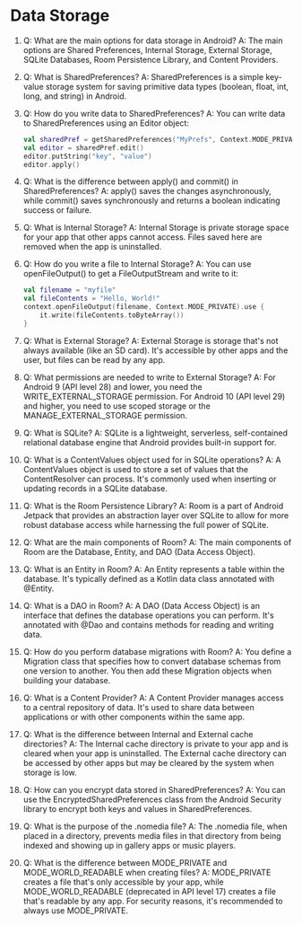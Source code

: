 # Data Storage

1. Q: What are the main options for data storage in Android?
   A: The main options are Shared Preferences, Internal Storage, External Storage, SQLite Databases, Room Persistence Library, and Content Providers.

2. Q: What is SharedPreferences?
   A: SharedPreferences is a simple key-value storage system for saving primitive data types (boolean, float, int, long, and string) in Android.

3. Q: How do you write data to SharedPreferences?
   A: You can write data to SharedPreferences using an Editor object:
   ```kotlin
   val sharedPref = getSharedPreferences("MyPrefs", Context.MODE_PRIVATE)
   val editor = sharedPref.edit()
   editor.putString("key", "value")
   editor.apply()
   ```

4. Q: What is the difference between apply() and commit() in SharedPreferences?
   A: apply() saves the changes asynchronously, while commit() saves synchronously and returns a boolean indicating success or failure.

5. Q: What is Internal Storage?
   A: Internal Storage is private storage space for your app that other apps cannot access. Files saved here are removed when the app is uninstalled.

6. Q: How do you write a file to Internal Storage?
   A: You can use openFileOutput() to get a FileOutputStream and write to it:
   ```kotlin
   val filename = "myfile"
   val fileContents = "Hello, World!"
   context.openFileOutput(filename, Context.MODE_PRIVATE).use {
       it.write(fileContents.toByteArray())
   }
   ```

7. Q: What is External Storage?
   A: External Storage is storage that's not always available (like an SD card). It's accessible by other apps and the user, but files can be read by any app.

8. Q: What permissions are needed to write to External Storage?
   A: For Android 9 (API level 28) and lower, you need the WRITE_EXTERNAL_STORAGE permission. For Android 10 (API level 29) and higher, you need to use scoped storage or the MANAGE_EXTERNAL_STORAGE permission.

9. Q: What is SQLite?
   A: SQLite is a lightweight, serverless, self-contained relational database engine that Android provides built-in support for.

10. Q: What is a ContentValues object used for in SQLite operations?
    A: A ContentValues object is used to store a set of values that the ContentResolver can process. It's commonly used when inserting or updating records in a SQLite database.

11. Q: What is the Room Persistence Library?
    A: Room is a part of Android Jetpack that provides an abstraction layer over SQLite to allow for more robust database access while harnessing the full power of SQLite.

12. Q: What are the main components of Room?
    A: The main components of Room are the Database, Entity, and DAO (Data Access Object).

13. Q: What is an Entity in Room?
    A: An Entity represents a table within the database. It's typically defined as a Kotlin data class annotated with @Entity.

14. Q: What is a DAO in Room?
    A: A DAO (Data Access Object) is an interface that defines the database operations you can perform. It's annotated with @Dao and contains methods for reading and writing data.

15. Q: How do you perform database migrations with Room?
    A: You define a Migration class that specifies how to convert database schemas from one version to another. You then add these Migration objects when building your database.

16. Q: What is a Content Provider?
    A: A Content Provider manages access to a central repository of data. It's used to share data between applications or with other components within the same app.

17. Q: What is the difference between Internal and External cache directories?
    A: The Internal cache directory is private to your app and is cleared when your app is uninstalled. The External cache directory can be accessed by other apps but may be cleared by the system when storage is low.

18. Q: How can you encrypt data stored in SharedPreferences?
    A: You can use the EncryptedSharedPreferences class from the Android Security library to encrypt both keys and values in SharedPreferences.

19. Q: What is the purpose of the .nomedia file?
    A: The .nomedia file, when placed in a directory, prevents media files in that directory from being indexed and showing up in gallery apps or music players.

20. Q: What is the difference between MODE_PRIVATE and MODE_WORLD_READABLE when creating files?
    A: MODE_PRIVATE creates a file that's only accessible by your app, while MODE_WORLD_READABLE (deprecated in API level 17) creates a file that's readable by any app. For security reasons, it's recommended to always use MODE_PRIVATE.
